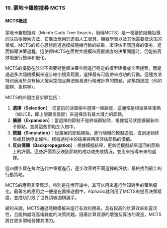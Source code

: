 ### 19. **蒙地卡羅樹搜尋 MCTS**

#### MCTS概述

蒙地卡羅樹搜尋（Monte Carlo Tree Search，簡稱MCTS）是一種基於隨機抽樣的決策樹搜索方法，它廣泛應用於遊戲人工智慧、機器學習以及其他需要做決策的領域。MCTS的核心思想是通過模擬隨機行動的結果，來評估不同選擇的優劣，進而指導決策過程。這使得MCTS在面對大規模和高複雜度的決策問題時，仍能夠高效地進行搜尋和優化。

MCTS的優勢在於它不需要對整個決策空間進行穩定的模型建構或全面搜索，而是通過多次隨機模擬來逐步縮小搜索範圍，選擇最有可能帶來成功的行動。這種方法特別適用於具有極大搜索空間且無法輕易進行精確計算的問題，如棋類遊戲（例如圍棋、象棋等）。

MCTS的四個主要步驟包括：
1. **選擇（Selection）**：從當前的決策樹中選擇一條路徑，這通常是根據某些策略（如UCB，即上限置信區間）來選擇具有最大潛力的節點。
2. **擴展（Expansion）**：當選擇的節點不是終端節點時，根據當前狀態擴展新的子節點，並將這些節點加入樹中。
3. **模擬（Simulation）**：從擴展的節點開始，進行隨機的模擬遊戲，直到達到終局或其他停止條件。模擬過程中的結果將用來評估節點的價值。
4. **反向傳播（Backpropagation）**：根據模擬結果，更新從模擬結果返回的節點上的評價。這些評價將反映該節點的成功或失敗情況，並用來指導未來的選擇。

這四個步驟在每次迭代中重複進行，逐步改善對不同選擇的評估，最終找到最佳的行動策略。

MCTS的應用非常廣泛，特別是在博弈論中，其可以用來進行無知對手的策略優化。最著名的應用之一便是在圍棋遊戲中，AlphaGo就利用了MCTS來提高決策精度，並成功打敗了世界頂級圍棋選手。

總的來說，MCTS通過隨機模擬來進行有效的搜尋，具有較高的計算效率和靈活性，且能夠處理高複雜度的決策問題。隨著計算資源的增強及算法的改進，MCTS將在更多領域發揮其潛力。